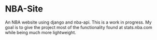 # NBA-Site

An NBA website using django and nba-api. This is a work in progress. My goal is to give the project most of the functionality found at stats.nba.com while
being much more lightweight.
